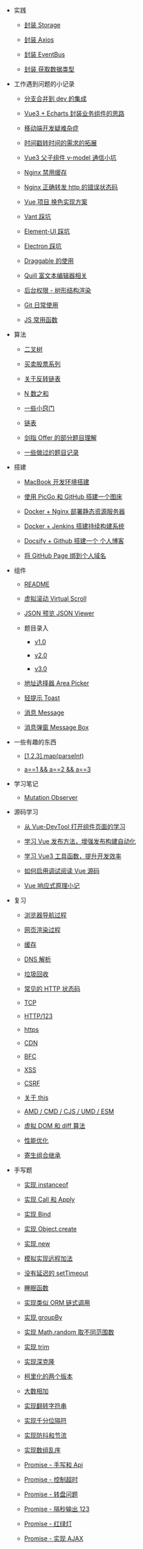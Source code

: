 - 实践

  - [封装 Storage](practices/encapsulating-storage.md)

  - [封装 Axios](practices/encapsulating-axios.md)

  - [封装 EventBus](practices/encapsulating-event-bus.md)

  - [封装 获取数据类型](practices/encapsulating-get-data-type.md)

- 工作遇到问题的小记录

  - [分支合并到 dev 的集成](work/auto-merge-to-dev.md)

  - [Vue3 + Echarts 封装业务组件的思路](work/echarts-component.md)

  - [移动端开发疑难杂症](work/mobile.md)

  - [时间戳转时间的需求的拓展](work/milliseconds-to-format-date.md)

  - [Vue3 父子组件 v-model 通信小坑](work/vue3-setup-props.md)

  - [Nginx 禁用缓存](work/fixing-compulsory-refresh.md)

  - [Nginx 正确转发 http 的错误状态码](work/nginx-correct-http-status.md)

  - [Vue 项目 换色实现方案](work/change-theme.md)

  - [Vant 踩坑](work/vant-bugs.md)

  - [Element-UI 踩坑](work/vue-element-ui.md)

  - [Electron 踩坑](work/electron.md)

  - [Draggable 的使用](work/draggable.md)

  - [Quill 富文本编辑器相关](work/quill.md)

  - [后台权限 - 树形结构渲染](work/auth-group.md)

  - [Git 日常使用](work/git.md)

  - [JS 常用函数](work/js-common-utils.md)

- 算法

  - [二叉树](algorithm/tree.md)

  - [买卖股票系列](algorithm/sell-stock.md)

  - [关于反转链表](algorithm/反转链表.md)

  - [N 数之和](algorithm/N数之和.md)

  - [一些小窍门](algorithm/tips.md)

  - [链表](algorithm/link-node.md)

  - [剑指 Offer 的部分题目理解](algorithm/剑指Offer.md)

  - [一些做过的题目记录](algorithm/leetcode.md)

- 搭建

  - [MacBook 开发环境搭建](build/macbook-env.md)

  - [使用 PicGo 和 GitHub 搭建一个图床](build/picgo-github-image-hosting.md)

  - [Docker + Nginx 部署静态资源服务器](build/docker-nginx-static-server.md)

  - [Docker + Jenkins 搭建持续构建系统](build/docker-jenkins-cicd.md)

  - [Docsify + Github 搭建一个 个人博客](build/docsify-github-blog.md)

  - [将 GitHub Page 绑到个人域名](build/github-io-cname.md)

- 组件

  - [README](components/README.md)

  - [虚拟滚动 Virtual Scroll](components/VirtualScroll.md)

  - [JSON 预览 JSON Viewer](components/JSONViewer.md)

  - 题目录入

    - [v1.0](components/QuestionBank/v1.md)

    - [v2.0](components/QuestionBank/v2.md)

    - [v3.0](components/QuestionBank/v3.md)

  - [地址选择器 Area Picker](components/AreaPicker.md)

  - [轻提示 Toast](components/Toast.md)

  - [消息 Message](components/Message.md)

  - [消息弹窗 Message Box](components/MessageBox.md)

- 一些有趣的东西

  - [[1,2,3].map(parseInt)](<interview/[1,2,3].map(parseInt).md>)

  - [a==1 && a==2 && a==3](interview/a==1&&a==2&&a==3=true.md)

- 学习笔记

  - [Mutation Observer](study/mutation-observer.md)

- 源码学习

  - [从 Vue-DevTool 打开组件页面的学习](source-code/vue-cli-open-in-editor.md)

  - [学习 Vue 发布方法，增强发布构建自动化](source-code/vue-release.md)

  - [学习 Vue3 工具函数，提升开发效率](source-code/vue3-tool-fns.md)

  - [如何启用调试阅读 Vue 源码](source-code/how-to-debug-vue.md)

  - [Vue 响应式原理小记](source-code/vue-reactive.md)

- 复习

  - [浏览器导航过程](review/网页导航过程.md)

  - [网页渲染过程](review/网页渲染过程.md)

  - [缓存](review/网页缓存.md)

  - [DNS 解析](review/dns解析.md)

  - [垃圾回收](review/garbage-collect.md)

  - [常见的 HTTP 状态码](review/http状态码.md)

  - [TCP](review/tcp.md)

  - [HTTP/123](review/http1-3.md)

  - [https](review/https.md)

  - [CDN](review/CDN.md)

  - [BFC](review/BFC.md)

  - [XSS](review/XSS.md)

  - [CSRF](review/CSRF.md)

  - [关于 this](review/this.md)

  - [AMD / CMD / CJS / UMD / ESM](review/amd-cjs-umd-esm.md)

  - [虚拟 DOM 和 diff 算法](review/v-dom&diff.md)

  - [性能优化](review/性能优化实践.md)

  - [寄生组合继承](review/寄生组合继承.md)

- 手写题

  - [实现 instanceof](hand-write/instanceof.md)

  - [实现 Call 和 Apply](hand-write/call,apply.md)

  - [实现 Bind](hand-write/bind.md)

  - [实现 Object.create](hand-write/object-create.md)

  - [实现 new](hand-write/new.md)

  - [模拟实现远程加法](hand-write/remote-add.md)

  - [没有延迟的 setTimeout](hand-write/zero-timeout-fn.md)

  - [睡眠函数](hand-write/sleep.md)

  - [实现类似 ORM 链式调用](hand-write/find-chain.md)

  - [实现 groupBy](hand-write/group-by.md)

  - [实现 Math.random 取不同范围数](hand-write/Math.random.md)

  - [实现 trim](hand-write/trim.md)

  - [实现深克隆](hand-write/deep-clone.md)

  - [柯里化的两个版本](hand-write/curry.md)

  - [大数相加](hand-write/big-sum.md)

  - [实现翻转字符串](hand-write/reverse-string.md)

  - [实现千分位隔符](hand-write/num-format.md)

  - [实现防抖和节流](hand-write/debounce&throttle.md)

  - [实现数组乱序](hand-write/random-array.md)

  - [Promise - 手写和 Api](hand-write/Promise.md)

  - [Promise - 控制超时](hand-write/timeout-control.md)

  - [Promise - 转盘问题](hand-write/turn-table.md)

  - [Promise - 隔秒输出 123](hand-write/promise-1-2-3.md)

  - [Promise - 红绿灯](hand-write/promise-traffic-light.md)

  - [Promise - 实现 AJAX](hand-write/promise-ajax.md)
